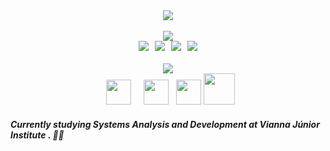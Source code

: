 <html>
    <div align = "center">
        <a href="//open.spotify.com/user/arthurfs321?si=3db66973774948eb"><img src="https://user-images.githubusercontent.com/125480129/228423079-a7c1edfd-ece4-4f0a-a3db-0db541e91c03.gif"/></a>
        <br>
        <br>
        <img src = "https://user-images.githubusercontent.com/125480129/228684822-d021e491-276a-4ae9-8b93-316bc92096ff.png"></img>
    </div>
    <div align = "center" class = "logos">
        <a href="//www.instagram.com/arthurfernandes.jpg/"><img hspace="3" src="https://user-images.githubusercontent.com/125480129/228417173-1ea5e469-bef6-4a45-b14e-715e2b5a9cb4.png"></a>
        <a href="//www.linkedin.com/in/arthur-fernandes-720868180/"><img hspace="3" src="https://user-images.githubusercontent.com/125480129/228417417-36e3fecf-3b03-4a33-98cd-ea9757214d97.png"></a>
        <a href="//gitlab.com/Arthurfernades"><img hspace="3" src="https://user-images.githubusercontent.com/125480129/228417521-e42a851e-c1c2-4aa7-bb0a-4445a29b4918.png"></a>
        <a href="//twitter.com/Arthurfrnandes"><img hspace="3" src="https://user-images.githubusercontent.com/125480129/228682382-a465c755-b6b5-493e-a4c1-ab8778f1cabd.png"></a>
        <br>
        <br>
        <img src = "https://user-images.githubusercontent.com/125480129/228686399-6e635240-4ad5-424e-9741-04c36f5a6e43.png"></img>
    </div>
    <div align = "center">
        <img src = "https://user-images.githubusercontent.com/125480129/228687564-5b719f08-1212-4b6a-b83a-e89dc35e9023.png" heigth = "40" width = "40" hspace = "8"></img>
        <img src = "https://user-images.githubusercontent.com/125480129/228687812-52b54ecd-e105-4b88-ba60-a35f98047656.png" heigth = "40" width = "40" hspace = "8"></img>
        <img src = "https://user-images.githubusercontent.com/125480129/228687846-e7177128-5248-443a-ad4f-215339ec477a.png" heigth = "40" width = "40"></img>
        <img src = "https://user-images.githubusercontent.com/125480129/228687882-77582d7f-e871-43c9-86de-ac50ee35e4b2.png" heigth = "50" width = "50"></img>
    </div>      
        <div align = "left">
            <h5>Currently studying Systems Analysis and Development at <em> Vianna Júnior Institute </em>. 👨‍🎓</h3>
        </div>
</html>
